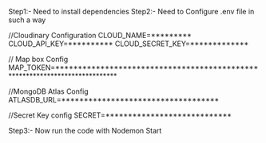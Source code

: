 Step1:- Need to install dependencies
Step2:- Need to Configure .env file in such a way

//Cloudinary Configuration
CLOUD_NAME=*********
CLOUD_API_KEY=**********
CLOUD_SECRET_KEY=*************

// Map box Config
MAP_TOKEN=****************************************************************************

//MongoDB Atlas Config
ATLASDB_URL=***********************************

//Secret Key config
SECRET=****************************

Step3:- Now run the code with Nodemon Start
